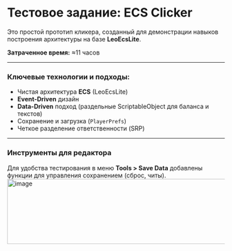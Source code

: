 # Тестовое задание: ECS Clicker

Это простой прототип кликера, созданный для демонстрации навыков построения архитектуры на базе **LeoEcsLite**.

**Затраченное время:** ≈11 часов

---

### **Ключевые технологии и подходы:**

* Чистая архитектура **ECS** (LeoEcsLite)
* **Event-Driven** дизайн
* **Data-Driven** подход (раздельные ScriptableObject для баланса и текстов)
* Сохранение и загрузка (`PlayerPrefs`)
* Четкое разделение ответственности (SRP)

---

### **Инструменты для редактора**

Для удобства тестирования в меню **Tools > Save Data** добавлены функции для управления сохранением (сброс, читы).
<img width="727" height="151" alt="image" src="https://github.com/user-attachments/assets/a7765891-db46-4372-8777-a139bc827710" />
